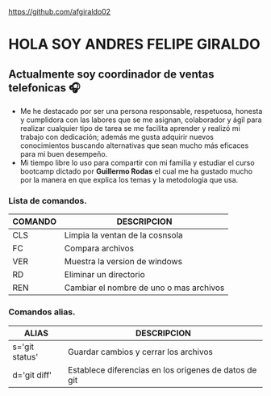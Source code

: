 https://github.com/afgiraldo02
# HOLA SOY ANDRES FELIPE GIRALDO
## Actualmente soy coordinador de ventas telefonicas 🎧
* Me he destacado por ser una persona responsable, respetuosa, honesta y cumplidora con las labores que se me asignan, colaborador y ágil para realizar cualquier tipo de tarea se me facilita aprender y realizó mi trabajo con dedicación; además me gusta adquirir nuevos conocimientos buscando alternativas que sean mucho más eficaces para mi buen desempeño.
* Mi tiempo libre lo uso para compartir con mi familia y estudiar el curso bootcamp dictado por **Guillermo Rodas** el cual me ha gustado mucho por la manera en que explica los temas y la metodologia que usa.
### Lista de comandos.
|COMANDO | DESCRIPCION   |
|---------------|-------------------|
|CLS| Limpia la ventan de la cosnsola
|FC|Compara archivos|
|VER|Muestra la version de windows|
|RD|Eliminar un directorio|
|REN|Cambiar el nombre de uno o mas archivos|
### Comandos alias.
|ALIAS|DESCRIPCION   |
|-----------|--------|
|s='git status'| Guardar cambios y cerrar los archivos|
|d='git diff'| Establece diferencias en los origenes de datos de git|